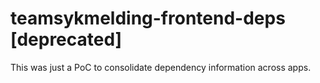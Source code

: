 # teamsykmelding-frontend-deps [deprecated]

This was just a PoC to consolidate dependency information across apps.

